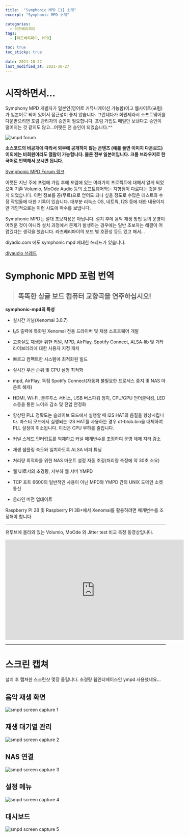 ```yaml
---
title:  "Symphonic MPD [1] 소개"
excerpt: "Symphonic MPD 소개"

categories:
  - 라즈베리파이
tags:
  - [라즈베리파이, MPD]

toc: true
toc_sticky: true
 
date: 2021-10-27
last_modified_at: 2021-10-27
---
```

# 시작하면서...
Symphony MPD 개발자가 일본인(영어로 커뮤니케이션 가능함)이고 웹사이트(포럼)가 일본어로 되어 있어서 접근성이 좋지 않습니다. 그런데다가 회원제라서 소프트웨어를 다운받으려면 포럼 관리자의 승인이 필요합니다. 포럼 가입도 메일만 보낸다고 승인이 떨어지는 것 같지도 않고...어쨋든 전 승인이 되었습니다.^^

![smpd forum](/assets/images/smpd_forum.png)

**소스코드의 비공개에 따라서 외부에 공개하지 않는 콘텐츠 (예를 들면 이미지 다운로드) 이외에는 비회원이라도 열람이 가능합니다. 물론 전부 일본어입니다. 크롬 브라우저로 한국어로 번역해서 보시면 됩니다.**

[Symphonic MPD Forum 링크](https://www.symphonic-mpd.com/forum/)

어쨋든 지난 주에 포럼에 가입 후에 포럼에 있는 여러가지 프로젝트에 대해서 알게 되었으며 기존 Volumio, MoOde Audio 등의 소프트웨어와는 지향점이 다르다는 것을 알게 되었습니다. 이런 정보를 꽁(무료)으로 얻어도 되나 싶을 정도로 수많은 테스트와 수정 작업들에 대한 기록이 있습니다. 대부분 리눅스 OS, 네트웍, I2S 등에 대한 내용이지만 개인적으로는 이런 시도에 박수를 보냅니다.

Symphonic MPD는 절대 초보자용은 아닙니다. 설치 후에 음악 재생 방법 등의 운영이 어려운 것이 아니라 설치 과정에서 문제가 발생하는 경우에는 일반 초보자는 해결이 어렵겠다는 생각을 했습니다. 라즈베리파이의 보드 별 호환성 등도 있고 해서...

diyadio.com 에도 symphonic mpd 에대한 쓰레드가 있습니다.

[diyaudio 쓰레드](https://www.diyaudio.com/forums/vendor-s-bazaar/355137-symphonic-mpd.html)

# Symphonic MPD 포럼 번역

> ## 똑똑한 싱글 보드 컴퓨터 교향곡을 연주하십시오!

**symphonic-mpd의 특성**

* 실시간 커널(Xenomai 3.0.7)

* I₂S 출력에 특화된 Xenomai 전용 드라이버 및 재생 소프트웨어 개발

* 고충실도 재생을 위한 커널, MPD, AirPlay, Spotify Connect, ALSA-lib 및 기타 라이브러리에 대한 사용자 지정 패치

* 빠르고 컴팩트한 시스템에 최적화된 빌드

* 실시간 우선 순위 및 CPU 실행 최적화

* mpd, AirPlay, 독점 Spotify Connect(자동화 불필요한 프로세스 중지 및 NAS 마운트 해제)

* HDMI, Wi-Fi, 블루투스 서비스, USB 버스파워 정지, CPU/GPU 언더클럭킹, LED 소등을 통한 노이즈 감소 및 전압 안정화

* 향상된 PLL 정확도는 슬레이브 모드에서 실행할 때 I2S HAT의 음질을 향상시킵니다. 마스터 모드에서 실행되는 I2S HAT를 사용하는 경우 dt-blob.bin을 대체하여 PLL 설정이 취소됩니다. 이것은 CPU 부하를 줄입니다.

* 커널 스레드 인터럽트를 억제하고 커널 매개변수를 조정하여 운영 체제 지터 감소

* 재생 샘플링 속도와 일치하도록 ALSA 버퍼 튜닝

* 처리량 최적화를 위한 NAS 마운트 설정 자동 조정(처리량 측정에 약 30초 소요)

* 웹 UI로서의 초경량, 저부하 웹 서버 YMPD

* TCP 포트 6600의 일반적인 사용이 아닌 MPD와 YMPD 간의 UNIX 도메인 소켓 통신

* 온라인 버전 업데이트

Raspberry PI 2B 및 Raspberry PI 3B+에서 Xenomai를 활용하려면 매개변수를 조정해야 합니다.  

---

유투브에 올라와 있는 Volumio, MoOde 와 Jitter test  비교 측정 동영상입니다.

<iframe width="560" height="315" src="https://www.youtube.com/embed/sEkcPvplElY" frameborder="0" allowfullscreen></iframe>

---

# 스크린 캡쳐

설치 후 캡쳐한 스크린샷 몇장 올립니다. 초경량 웹인터페이스인 ympd 사용했네요...

## 음악 재생 화면

![smpd screen capture 1](/assets/images/smpd_screen_01.png)

## 재생 대기열 관리
![smpd screen capture 2](/assets/images/smpd_screen_02.png)

## NAS 연결
![smpd screen capture 3](/assets/images/smpd_screen_03.png)

## 설정 메뉴
![smpd screen capture 4](/assets/images/smpd_screen_04.png)

## 대시보드
![smpd screen capture 5](/assets/images/smpd_screen_05.png)
